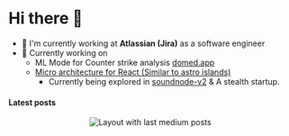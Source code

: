 # Hi there 👋

- 🏢 I'm currently working at **Atlassian (Jira)** as a software engineer
- 🔭 Currently working on
  - ML Mode for Counter strike analysis [domed.app](https://domed.app)
  - [Micro architecture for React (Similar to astro islands)](https://github.com/neoreact)
    - Currently being explored in [soundnode-v2](https://github.com/jakejarrett/soundnode-v2) & A stealth startup.

#### Latest posts
<div align="center">
  <img src="https://github-read-medium-git-main.pahlevikun.vercel.app/latest?limit=4&username=jakerjarrett" alt="Layout with last medium posts"  />
</div>
